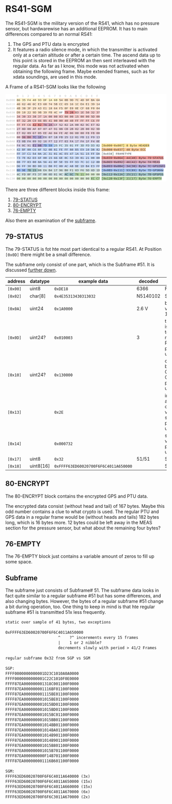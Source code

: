 # RS41-SGM
The RS41-SGM is the military version of the RS41, which has no pressure sensor, but hardwarewise has an additional EEPROM. It has to main differences compared to an normal RS41:
1. The GPS and PTU data is encrypted
2. It features a radio silence mode, in which the transmitter is activated only at a certain altitude or after a certain time. The ascend data up to this point is stored in the EEPROM an then sent interleaved with the regular data. As far as I know, this mode was not activated when obtaining the following frame. Maybe extended frames, such as for xdata soundings, are used in this mode.

A Frame of a RS41-SGM looks like the following

![rs41-sgp_frame](__used_asset__/pic_rs41-sgp_frame.png?raw=true "rs41-sgp_frame")

There are three different blocks inside this frame:
1. [79-STATUS](79-STATUS)
2. [80-ENCRYPT](80-ENCRYPT)
3. [76-EMPTY](76-EMPTY)

Also there an examination of the [subframe](#Subframe).

## 79-STATUS
The 79-STATUS is fot hte most part identical to a regular RS41. At Position `[0x0D]` there might be a small difference.

The subframe only consist of one part, which is the Subframe #51. It is discussed [further down](#subframe).

| address  | datatype | example data | decoded | function |
| --- | --- | --- | --- | --- |
| `[0x00]` | uint8 | `0xDE18` | 6366 | Frame# |
| `[0x02]` | char[8] | `0x4E35313430313032` | N5140102 | Serial |
| `[0x0A]` | uint24 | `0x1A0000` | 2.6 V | battery voltage * 10 |
| `[0x0D]` | uint24? | `0x010003` | 3 | this value is different to a regular RS-41 -purpose unknown |
| `[0x10]` | uint24? | `0x130000` |  |changes between 0x13 and 0x16 -purpose unknown  |
| `[0x13]` |  | `0x2E` |  | increases and decreases very slowly -purpose unknown |
| `[0x14]` |  | `0x000732` |  | static value -purpose unknown |
| `[0x17]` | uint8 | `0x32` | 51/51 | Subframe# |
| `[0x18]` | uint8[16] | `0xFFFF63ED60020700F6F6C4011A650000` |  | Subframe |

## 80-ENCRYPT
The 80-ENCRYPT block contains the encrypted GPS and PTU data.

The encrypted data consist (without head and tail) of 167 bytes. Maybe this odd number contains a clue to what crypto is used. The regular PTU and GPS data in a regular frame would be (without heads and tails) 182 bytes long, which is 16 bytes more. 12 bytes could be left away in the MEAS section for the pressure sensor, but what about the remaining four bytes?

## 76-EMPTY
The 76-EMPTY block just contains a variable amount of zeros to fill up some space.

## Subframe
The subframe just consists of Subframe# 51. The subframe data looks in fact quite similar to a regular subframe #51 but has some differences, and also changing bytes. However, the bytes of a regular subframe #51 change a bit during operation, too. One thing to keep in mind is that hte regular subframe #51 is transmitted 51x less frequently.

```
static over sample of 41 bytes, two exceptions

0xFFFF63ED60020700F6F6C4011A650000
                       ^    ?^ incerements every 15 frames
                       |    1 or 2 nibble?
                       decrements slowly with period > 41/2 Frames

regular subframe 0x32 from SGP vs SGM

SGP:
FFFF0000000000001D23C1010A0A0000
FFFF0000000000001C22C1010F0E0000
FFFF87EA000000001318C001100F0000
FFFF87EA000000001116BF01100F0000
FFFF87EA000000001115BE01100F0000
FFFF87EA000000001015BE01100F0000
FFFF87EA000000001015BD01100F0000
FFFF87EA000000001015BD01100F0000
FFFF87EA000000001015BC01100F0000
FFFF87EA000000001015BB01100F0000
FFFF87EA000000001014BB01100F0000
FFFF87EA000000001014BA01100F0000
FFFF87EA000000001014B901100F0000
FFFF87EA000000001014B901100F0000
FFFF87EA000000001015B801100F0000
FFFF87EA000000001015B701100F0000
FFFF87EA000000000F14B701100F0000
FFFF87EA000000001116B601100F0000

SGM:
FFFF63ED60020700F6F6C4011A640000 (3x)
FFFF63ED60020700F6F6C4011A650000 (15x)
FFFF63ED60020700F6F6C4011A660000 (15x)
FFFF63ED60020700F6F6C4011A670000 (6x)
FFFF63ED60020700F6F6C3011A670000 (2x)

```
